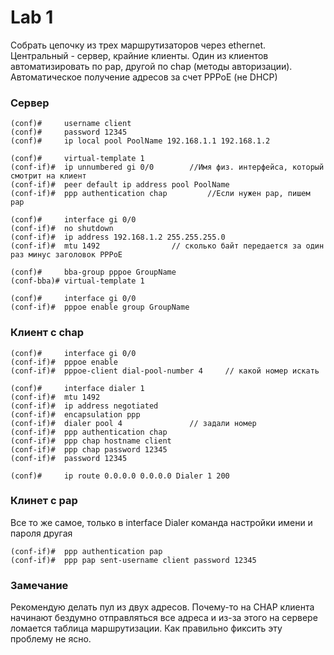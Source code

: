 # Lab 1
Собрать цепочку из трех маршрутизаторов через ethernet. Центральный - сервер, крайние клиенты. Один из клиентов автоматизировать по pap, другой по chap (методы авторизации). Автоматическое получение адресов за счет PPPoE (не DHCP)

### Сервер
```
(conf)#		username client
(conf)#		password 12345
(conf)#		ip local pool PoolName 192.168.1.1 192.168.1.2

(conf)#		virtual-template 1
(conf-if)#	ip unnumbered gi 0/0		//Имя физ. интерфейса, который смотрит на клиент
(conf-if)#	peer default ip address pool PoolName
(conf-if)#	ppp authentication chap			//Если нужен pap, пишем pap

(conf)#		interface gi 0/0
(conf-if)# 	no shutdown
(conf-if)# 	ip address 192.168.1.2 255.255.255.0
(conf-if)# 	mtu 1492				// сколько байт передается за один раз минус заголовок PPPoE

(conf)# 	bba-group pppoe GroupName
(conf-bba)#	virtual-template 1

(conf)# 	interface gi 0/0
(conf-if)# 	pppoe enable group GroupName
```

### Клиент c chap
```
(conf)# 	interface gi 0/0
(conf-if)#	pppoe enable
(conf-if)#	pppoe-client dial-pool-number 4		// какой номер искать

(conf)#		interface dialer 1
(conf-if)#	mtu 1492
(conf-if)#	ip address negotiated
(conf-if)# 	encapsulation ppp
(conf-if)#	dialer pool 4				// задали номер
(conf-if)#	ppp authentication chap
(conf-if)# 	ppp chap hostname client
(conf-if)# 	ppp chap password 12345
(conf-if)#	password 12345

(conf)#		ip route 0.0.0.0 0.0.0.0 Dialer 1 200
```

### Клинет с pap
Все то же самое, только в interface Dialer команда настройки имени и пароля другая
```
(conf-if)#	ppp authentication pap
(conf-if)# 	ppp pap sent-username client password 12345
```

### Замечание
Рекомендую делать пул из двух адресов. Почему-то на CHAP клиента начинают бездумно отправляться все адреса
и из-за этого на сервере ломается таблица маршрутизации. Как правильно фиксить эту проблему не ясно.